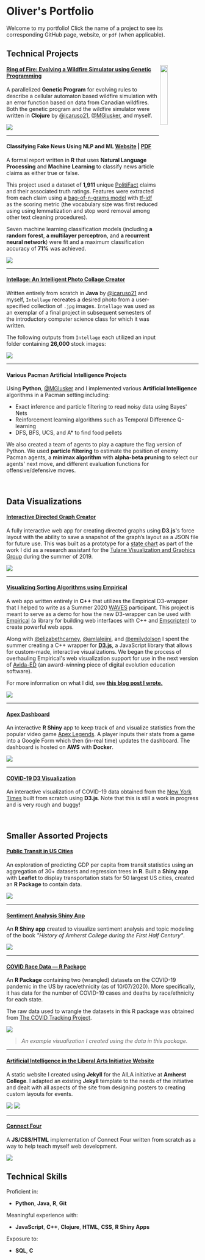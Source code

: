 # Oliver's Portfolio

Welcome to my portfolio! Click the name of a project to see its corresponding GitHub page, website, or  `pdf` (when applicable).

## Technical Projects

<img src="images/ring-of-fire.png?raw=true" width="20%" align="right"/>

#### [Ring of Fire: Evolving a Wildfire Simulator using Genetic Programming](https://github.com/Oliver-BE/ring-of-fire)

A parallelized **Genetic Program** for evolving rules to describe a cellular automaton based wildfire simulation with an error function based on data from Canadian wildfires. Both the genetic program and the wildfire simulator were written in **Clojure** by [@icaruso21](https://github.com/icaruso21), [@MGlusker](https://github.com/MGlusker), and myself.

<img src="images/fire-scar-comparison.png"/>

---

#### Classifying Fake News Using NLP and ML [Website](https://oliver-be.ml/fake-news-nlp/) | [PDF](/pdf/fake-news-nlp.pdf) 

A formal report written in **R** that uses **Natural Language Processing** and **Machine Learning** to classify news article claims as either true or false. 

This project used a dataset of **1,911** unique [PolitiFact](https://www.politifact.com/) claims and their associated truth ratings. Features were extracted from each claim using a [bag-of-n-grams model](https://machinelearning.wtf/terms/bag-of-n-grams/) with [tf-idf](https://en.wikipedia.org/wiki/Tf%E2%80%93idf) as the scoring metric (the vocabulary size was first reduced using using lemmatization and stop word removal among other text cleaning procedures). 

Seven machine learning classification models (including **a random forest**, **a multilayer perceptron**, and **a recurrent neural network**) were fit and a maximum classification accuracy of **71%** was achieved.

<img src="images/fake-news.png"/>

---

#### [Intellage: An Intelligent Photo Collage Creator](https://github.com/Oliver-BE/intellage)

Written entirely from scratch in **Java** by [@icaruso21](https://github.com/icaruso21) and myself, `Intellage` recreates a desired photo from a user-specified collection of `.jpg` images. `Intellage` was used as an exemplar of a final project in subsequent semesters of the introductory computer science class for which it was written. 

The following outputs from `Intellage` each utilized an input folder containing **26,000** stock images:

<img src="images/intellage-sample.png?raw=true"/>

---

#### Various Pacman Artificial Intelligence Projects

Using **Python**, [@MGlusker](https://github.com/MGlusker) and I implemented various **Artificial Intelligence** algorithms in a Pacman setting including:
- Exact inference and particle filtering to read noisy data using Bayes' Nets
- Reinforcement learning algorithms such as Temporal Difference Q-learning
- DFS, BFS, UCS, and A* to find food pellets

We also created a team of agents to play a capture the flag version of Python. We used **particle filtering** to estimate the position of enemy Pacman agents, a **minimax algorithm** with **alpha-beta pruning** to select our agents' next move, and different evaluation functions for offensive/defensive moves. 

<br>

## Data Visualizations 

#### [Interactive Directed Graph Creator](https://oliver-be.ml/interactive-directed-graph-creator/)

A fully interactive web app for creating directed graphs using **D3.js**'s force layout with the ability to save a snapshot of the graph’s layout as a JSON file for future use. This was built as a prototype for a [state chart](https://www.tutorialspoint.com/uml/uml_statechart_diagram.html) as part of the work I did as a research assistant for the [Tulane Visualization and Graphics Group](https://tulanevisgraphics.bitbucket.io/) during the summer of 2019.

<img src="images/directed-graph.png?raw=true"/>

---

#### [Visualizing Sorting Algorithms using Empirical](https://oliver-be.ml/sorting-algorithms-d3/)

A web app written entirely in **C++** that utilizes the Empirical D3-wrapper that I helped to write as a Summer 2020 [WAVES](https://mmore500.com/waves/index.html) participant. This project is meant to serve as a demo for how the new D3-wrapper can be used with [Empirical](https://github.com/devosoft/Empirical) (a library for building web interfaces with C++ and [Emscripten](https://emscripten.org/)) to create powerful web apps.

Along with [@elizabethcarney](https://github.com/elizabethcarney), [@amlalejini](https://github.com/amlalejini), and [@emilydolson](https://github.com/emilydolson) I spent the summer creating a C++ wrapper for **[D3.js](https://D3js.org)**, a JavaScript library that allows for custom-made, interactive visualizations. We began the process of overhauling Empirical's web visualization support for use in the next version of [Avida-ED](https://avida-ed.msu.edu/) (an award-winning piece of digital evolution education software).

For more information on what I did, see **[this blog post I wrote.](https://mmore500.com/waves/blog/d3-sorting.html)**

<img src="images/d3-sorting.png"/>

---

#### [Apex Dashboard](https://apexdashboard.ml/)

An interactive **R Shiny** app to keep track of and visualize statistics from the popular video game [Apex Legends](https://en.wikipedia.org/wiki/Apex_Legends). A player inputs their stats from a game into a Google Form which then (in-real time) updates the dashboard. The dashboard is hosted on **AWS** with **Docker**.

<img src="images/apex-dashboard-2.png"/>

---

#### [COVID-19 D3 Visualization](https://oliver-be.ml/covid-d3/) 

An interactive visualization of COVID-19 data obtained from the [New York Times](https://github.com/nytimes/covid-19-data) built from scratch using **D3.js**. Note that this is still a work in progress and is very rough and buggy!

<br>
 
## Smaller Assorted Projects

#### [Public Transit in US Cities](https://github.com/Oliver-BE/transit-gdp-project)

An exploration of predicting GDP per capita from transit statistics using an aggregation of 30+ datasets and regression trees in **R**.
Built a **Shiny app** with **Leaflet** to display transportation stats for 50 largest US cities, created an **R Package** to contain  data.

<img src="images/transit-shiny-app.png"/>

---

#### [Sentiment Analysis Shiny App](https://r.amherst.edu/apps/obaldwinedwards21/AmherstHistory/)

An **R Shiny app** created to visualize sentiment analysis and topic modeling of the book *"History of Amherst College during the First Half Century"*.


<img src="images/amherst-shiny.png"/>

---

#### [COVID Race Data — R Package](https://github.com/Oliver-BE/CovidRaceData)

An **R Package** containing two (wrangled) datasets on the COVID-19 pandemic in the US by race/ethnicity (as of 10/07/2020). More specifically, it has data for the number of COVID-19 cases and deaths by race/ethnicity for each state.

The raw data used to wrangle the datasets in this R package was obtained from [The COVID
Tracking
Project](https://covidtracking.com/race/about#download-the-data).
 
<img src="images/covid-race-1.png?raw=true"/> 

> *An example visualization I created using the data in this package.*

---

#### [Artificial Intelligence in the Liberal Arts Initiative Website](https://liberal-arts.ai/)

A static website I created using **Jekyll** for the AILA initiative at **Amherst College**. I adapted an existing **Jekyll** template to the needs of the initiative and dealt with all aspects of the site from designing posters to creating custom layouts for events. 

<img src="images/aila-website-2.png">
<img src="images/aila-website.png">


----

#### [Connect Four](https://oliver-be.ml/connect-four/)

A **JS/CSS/HTML** implementation of Connect Four written from scratch as a way to help teach myself web development.

<img src="images/connect-four.png"/>

<br>
 
## Technical Skills 

Proficient in:
* **Python**, **Java**, **R**, **Git**

Meaningful experience with:
* **JavaScript**, **C++**, **Clojure**, **HTML**, **CSS**, **R Shiny Apps**


Exposure to:
* **SQL**, **C**